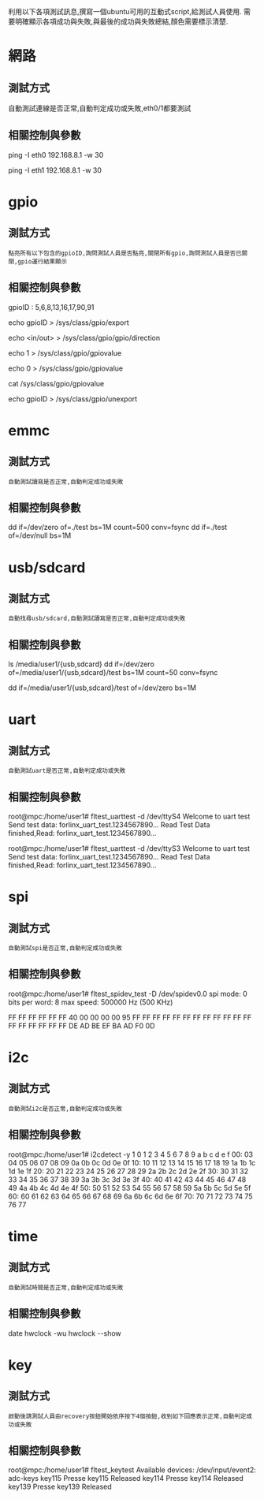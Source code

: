 
利用以下各項測試訊息,撰寫一個ubuntu可用的互動式script,給測試人員使用.
需要明確顯示各項成功與失敗,與最後的成功與失敗總結,顏色需要標示清楚.

# 網路

## 測試方式
   自動測試連線是否正常,自動判定成功或失敗,eth0/1都要測試

## 相關控制與參數
ping -I eth0 192.168.8.1 -w 30

ping -I eth1 192.168.8.1 -w 30


# gpio

## 測試方式
    點亮所有以下包含的gpioID,詢問測試人員是否點亮,關閉所有gpio,詢問測試人員是否已關閉,gpio運行結果顯示

## 相關控制與參數
gpioID : 5,6,8,13,16,17,90,91

echo gpioID > /sys/class/gpio/export

echo <in/out> > /sys/class/gpio/gpio<gpioID>/direction

echo 1 > /sys/class/gpio/gpio<gpioID>value

echo 0 > /sys/class/gpio/gpio<gpioID>value

cat /sys/class/gpio/gpio<gpioID>value

echo gpioID > /sys/class/gpio/unexport


# emmc

## 測試方式
    自動測試讀寫是否正常,自動判定成功或失敗

## 相關控制與參數
dd if=/dev/zero of=./test bs=1M count=500 conv=fsync
dd if=./test of=/dev/null bs=1M

# usb/sdcard

## 測試方式
    自動找尋usb/sdcard,自動測試讀寫是否正常,自動判定成功或失敗

## 相關控制與參數
ls /media/user1/{usb,sdcard}
dd if=/dev/zero of=/media/user1/{usb,sdcard}/test bs=1M count=50 conv=fsync

dd if=/media/user1/{usb,sdcard}/test of=/dev/zero bs=1M


# uart
## 測試方式
    自動測試uart是否正常,自動判定成功或失敗

## 相關控制與參數
root@mpc:/home/user1# fltest_uarttest -d /dev/ttyS4
Welcome to uart test
Send test data:
forlinx_uart_test.1234567890...
Read Test Data finished,Read:
forlinx_uart_test.1234567890...

root@mpc:/home/user1# fltest_uarttest -d /dev/ttyS3
Welcome to uart test
Send test data:
forlinx_uart_test.1234567890...
Read Test Data finished,Read:
forlinx_uart_test.1234567890...


# spi
## 測試方式
    自動測試spi是否正常,自動判定成功或失敗

## 相關控制與參數

root@mpc:/home/user1# fltest_spidev_test -D /dev/spidev0.0
spi mode: 0
bits per word: 8
max speed: 500000 Hz (500 KHz)

FF FF FF FF FF FF
40 00 00 00 00 95
FF FF FF FF FF FF
FF FF FF FF FF FF
FF FF FF FF FF FF
DE AD BE EF BA AD
F0 0D

# i2c
## 測試方式
    自動測試i2c是否正常,自動判定成功或失敗

## 相關控制與參數
root@mpc:/home/user1# i2cdetect -y 1
     0  1  2  3  4  5  6  7  8  9  a  b  c  d  e  f
00:          03 04 05 06 07 08 09 0a 0b 0c 0d 0e 0f
10: 10 11 12 13 14 15 16 17 18 19 1a 1b 1c 1d 1e 1f
20: 20 21 22 23 24 25 26 27 28 29 2a 2b 2c 2d 2e 2f
30: 30 31 32 33 34 35 36 37 38 39 3a 3b 3c 3d 3e 3f
40: 40 41 42 43 44 45 46 47 48 49 4a 4b 4c 4d 4e 4f
50: 50 51 52 53 54 55 56 57 58 59 5a 5b 5c 5d 5e 5f
60: 60 61 62 63 64 65 66 67 68 69 6a 6b 6c 6d 6e 6f
70: 70 71 72 73 74 75 76 77

# time
## 測試方式
    自動測試時間是否正常,自動判定成功或失敗

## 相關控制與參數
date
hwclock -wu 
hwclock --show

# key
## 測試方式
    啟動後請測試人員由recovery按鈕開始依序按下4個按鈕,收到如下回應表示正常,自動判定成功或失敗

## 相關控制與參數
root@mpc:/home/user1# fltest_keytest
Available devices:
/dev/input/event2:    adc-keys
key115 Presse
key115 Released
key114 Presse
key114 Released
key139 Presse
key139 Released


